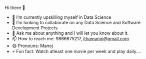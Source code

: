 Hi there 👋

- 🌱 I’m currently upskilling myself in Data Science
- 👯 I’m looking to collaborate on any Data Science and Software Development Projects
- 💬 Ask me about anything and I will let you know about it.
- 📫 How to reach me: 9866675217, ithamanoj@gmail.com
- 😄 Pronouns: Manoj
- ⚡ Fun fact: Watch atleast one movie per week and play daily....

